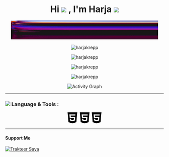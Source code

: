 
<h1 align="center">
Hi
<img src="https://media.giphy.com/media/hvRJCLFzcasrR4ia7z/giphy.gif" width="38"/>
, I'm Harja
<img src="https://emojis.slackmojis.com/emojis/images/1531849430/4246/blob-sunglasses.gif?1531849430" width="38"/>
</h1>

<p align="center"><img src="img/standard.gif"></img></p>
<p align="center"><img src="https://komarev.com/ghpvc/?username=harjakrepp&label=Profile%20views&color=9e1a03&style=flat" alt="harjakrepp" /></p>
<p align="center"><img src="https://github-readme-stats.vercel.app/api/top-langs/?username=harjakrepp&show_icons=true&theme=tokyonight&layout=compact" alt="harjakrepp"></p>
<p align="center"><img src="https://github-readme-stats.vercel.app/api?username=harjakrepp&show_icons=true&theme=tokyonight" alt="harjakrepp"></p>
<p align="center"><img src="https://github-readme-streak-stats.herokuapp.com?user=harjakrepp&theme=github-dark-blue" alt="harjakrepp"></p>
<p align="center"><img src="https://harja-github-activity-graph.herokuapp.com/graph?username=harjakrepp&theme=github-dark" alt="Activity Graph"></p>

***
<h3><img src="https://media2.giphy.com/media/QssGEmpkyEOhBCb7e1/giphy.gif?cid=ecf05e47a0n3gi1bfqntqmob8g9aid1oyj2wr3ds3mg700bl&rid=giphy.gif" width=18> Language & Tools :</h3>
<p align="center">
  <img src="img/svgicons/html5.svg" color="#E34F26" width="35px">
  <img src="img/svgicons/html5.svg" color="#E34F26" width="35px">
  <img src="img/svgicons/html5.svg" color="#E34F26" width="35px">
</p>

***
<h4>Support Me</h4>
<a href="https://trakteer.id/harjakrepp/tip" target="_blank">
<img id="wse-buttons-preview" src="https://cdn.trakteer.id/images/embed/trbtn-red-1.png" height="36" style="border: 0px; height: 36px;" alt="Trakteer Saya"></a>
